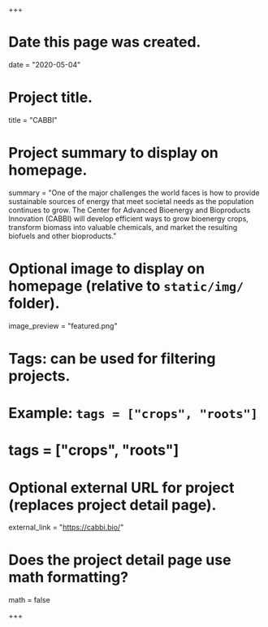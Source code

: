+++
# Date this page was created.
date = "2020-05-04"

# Project title.
title = "CABBI"

# Project summary to display on homepage.
summary = "One of the major challenges the world faces is how to provide sustainable sources of energy that meet societal needs as the population continues to grow. The Center for Advanced Bioenergy and Bioproducts Innovation (CABBI) will develop efficient ways to grow bioenergy crops, transform biomass into valuable chemicals, and market the resulting biofuels and other bioproducts."

# Optional image to display on homepage (relative to `static/img/` folder).
image_preview = "featured.png"

# Tags: can be used for filtering projects.
# Example: `tags = ["crops", "roots"]`
# tags = ["crops", "roots"]

# Optional external URL for project (replaces project detail page).
external_link = "https://cabbi.bio/"

# Does the project detail page use math formatting?
math = false

+++
